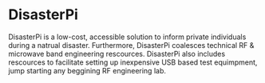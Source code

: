 # DisasterPi

DisasterPi is a low-cost, accessible solution to inform private individuals during a natrual disaster.  Furthermore, DisasterPi coalesces technical RF & microwave band engineering rescources.  DisasterPi also includes rescources to facilitate setting up inexpensive USB based test equimpment, jump starting any beggining RF engineering lab. 
